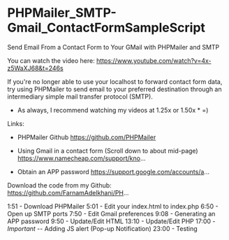 # PHPMailer_SMTP-Gmail_ContactFormSampleScript
Send Email From a Contact Form to Your GMail with PHPMailer and SMTP

You can watch the video here: https://www.youtube.com/watch?v=4x-z5WaXJ68&t=246s

If you're no longer able to use your localhost to forward contact form data, try using PHPMailer to send email to your preferred destination through an intermediary simple mail transfer protocol (SMTP).
* As always, I recommend watching my videos at 1.25x or 1.50x * =)

Links:
- PHPMailer Github
https://github.com/PHPMailer

- Using Gmail in a contact form (Scroll down to about mid-page)
https://www.namecheap.com/support/kno...

- Obtain an APP password
https://support.google.com/accounts/a...

Download the code from my Github:
https://github.com/FarnamAdelkhani/PH...

1:51 - Download PHPMailer
5:01 -  Edit your index.html to index.php
6:50 - Open up SMTP ports
7:50 - Edit Gmail preferences
9:08 - Generating an APP password
9:50 - Update/Edit HTML
13:10 - Update/Edit PHP
17:00 - *Important* -- Adding JS alert (Pop-up Notification)
23:00 - Testing
